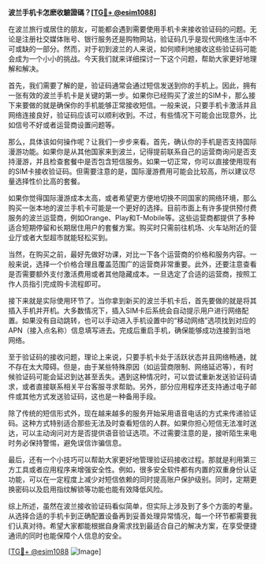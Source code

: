 **波兰手机卡怎麽收驗證碼？[[TG💪+ @esim1088](https://t.me/s/esim1088)]**

在波兰旅行或居住的朋友，可能都会遇到需要使用手机卡来接收验证码的问题。无论是注册社交媒体账号、银行服务还是购物网站，验证码几乎是现代网络生活中不可或缺的一部分。然而，对于初到波兰的人来说，如何顺利地接收这些验证码可能会成为一个小小的挑战。今天我们就来详细探讨一下这个问题，帮助大家更好地理解和解决。

首先，我们需要了解的是，验证码通常会通过短信发送到你的手机上。因此，拥有一张有效的波兰手机卡是关键的第一步。如果你已经购买了波兰的SIM卡，那么接下来要做的就是确保你的手机能够正常接收短信。一般来说，只要手机卡激活并且网络连接良好，验证码应该可以顺利收到。不过，有些情况下可能会出现意外，比如信号不好或者运营商设置问题等。

那么，具体该如何操作呢？让我们一步步来看。首先，确认你的手机是否支持国际漫游功能。如果你是从其他国家来到波兰，记得提前联系自己的运营商询问是否支持漫游，并且检查套餐中是否包含短信服务。如果一切正常，你可以直接使用现有的SIM卡接收验证码。但需要注意的是，国际漫游费用可能会比较高，所以建议尽量选择性价比高的套餐。

如果你觉得国际漫游成本太高，或者希望更方便地切换不同国家的网络环境，那么购买一张本地的波兰手机卡可能是一个更好的选择。目前市面上有许多提供预付费服务的波兰运营商，例如Orange、Play和T-Mobile等。这些运营商都提供了多种适合短期停留和长期居住用户的套餐方案。购买时只需前往机场、火车站附近的营业厅或者大型超市就能轻松买到。

当然，在购买之前，最好先做好功课，对比一下各个运营商的价格和服务内容。一般来说，选择一个价格合理且覆盖范围广的运营商非常重要。此外，还要注意查看是否需要额外支付激活费用或者其他隐藏成本。一旦选定了合适的运营商，按照工作人员指引完成购卡流程即可。

接下来就是实际使用环节了。当你拿到新买的波兰手机卡后，首先要做的就是将其插入手机并开机。大多数情况下，插入SIM卡后系统会自动提示用户进行网络配置。如果没有自动跳转，也可以手动进入手机设置中的“移动网络”选项找到对应的APN（接入点名称）信息填写进去。完成后重启手机，确保能够成功连接到当地网络。

至于验证码的接收问题，理论上来说，只要手机卡处于活跃状态并且网络畅通，就不存在太大障碍。但是，由于某些特殊原因（如运营商限制、网络延迟等），有时候验证码可能会延迟到达甚至丢失。遇到这种情况时，可以尝试重新发送验证码请求，或者直接联系相关平台客服寻求帮助。另外，部分应用程序还支持通过电子邮件或其他方式发送验证码，这也是一种备用手段。

除了传统的短信形式外，现在越来越多的服务开始采用语音电话的方式来传递验证码。这种方式特别适合那些无法及时查看短信的人群。如果你担心短信无法准时送达，可以主动询问对方是否提供语音验证选项。不过需要注意的是，接听陌生来电时务必保持警惕，避免误信诈骗信息。

最后，还有一个小技巧可以帮助大家更好地管理验证码接收过程。那就是利用第三方工具或者应用程序来增强安全性。例如，很多安全软件都有内置的双重身份认证功能，可以在一定程度上减少对短信依赖的同时提高账户保护级别。同时，定期更换密码以及启用指纹解锁等功能也能有效降低风险。

综上所述，虽然在波兰接收验证码看似简单，但实际上涉及到了多个方面的考量。从选择合适的手机卡到正确配置设备再到妥善处理异常情况，每一个环节都需要我们认真对待。希望大家都能根据自身需求找到最适合自己的解决方案，在享受便捷通讯的同时也能保障个人信息的安全。

[[TG💪+ @esim1088](https://t.me/s/esim1088) ![Image](https://i.postimg.cc/4NQfJmqS/Snipaste-2025-05-13-00-14-12.png)]
